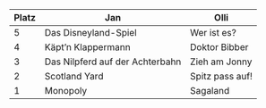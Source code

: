| Platz | Jan                   | Olli         |
|-------|-----------------------|--------------|
| 5     | Das Disneyland-Spiel  | Wer ist es?   |
| 4     | Käpt’n Klappermann    | Doktor Bibber |
| 3     | Das Nilpferd auf der Achterbahn | Zieh am Jonny |
| 2     | Scotland Yard          | Spitz pass auf! |
| 1     | Monopoly               | Sagaland      |
